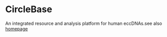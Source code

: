 # CircleBase
An integrated resource and analysis platform for human eccDNAs.see also [homepage](http://circlebase.maolab.org/)
